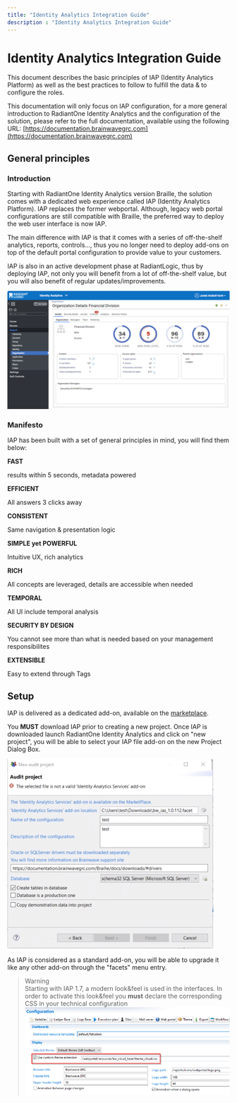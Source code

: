 ```yaml
---
title: "Identity Analytics Integration Guide"
description : "Identity Analytics Integration Guide"
---
```


# Identity Analytics Integration Guide

This document describes the basic principles of IAP (Identity Analytics Platform) as well as the best practices to follow to fulfill the data & to configure the roles.

This documentation will only focus on IAP configuration, for a more general introduction to RadiantOne Identity Analytics and the configuration of the solution, please refer to the full documentation, available using the following URL:
[https://documentation.brainwavegrc.com](https://documentation.brainwavegrc.com)

## General principles

### Introduction

Starting with RadiantOne Identity Analytics version Braille, the solution comes with a dedicated web experience called IAP (Identity Analytics Platform). IAP replaces the former webportal. Although, legacy web portal configurations are still compatible with Braille, the preferred way to deploy the web user interface is now IAP.

The main difference with IAP is that it comes with a series of off-the-shelf analytics, reports, controls..., thus you no longer need to deploy add-ons on top of the default portal configuration to provide value to your customers.

IAP is also in an active development phase at RadiantLogic, thus by deploying IAP, not only you will benefit from a lot of off-the-shelf value, but you will also benefit of regular updates/improvements.

![](./media/image1.png)

### Manifesto

IAP has been built with a set of general principles in mind, you will find them below:

**FAST**

results within 5 seconds, metadata powered

**EFFICIENT**

All answers 3 clicks away

**CONSISTENT**

Same navigation & presentation logic

**SIMPLE yet POWERFUL**

Intuitive UX, rich analytics

**RICH**

All concepts are leveraged, details are accessible when needed

**TEMPORAL**

All UI include temporal analysis

**SECURITY BY DESIGN**

You cannot see more than what is needed based on your management responsibilites

**EXTENSIBLE**

Easy to extend through Tags

## Setup

IAP is delivered as a dedicated add-on, available on the [marketplace](https://marketplace.brainwavegrc.com/package/bw_ias/).

You **MUST** download IAP prior to creating a new project. Once IAP is downloaded launch RadiantOne Identity Analytics and click on "new project", you will be able to select your IAP file add-on on the new Project Dialog Box.

![](./media/image2.png)

As IAP is considered as a standard add-on, you will be able to upgrade it like any other add-on through the "facets" menu entry.

> Warning  
> Starting with IAP 1.7, a modern look&feel is used in the interfaces.
> In order to activate this look&feel you **must** declare the corresponding CSS in your technical configuration
> ![CSS decleration](./media/image69.png "CSS declaration")
